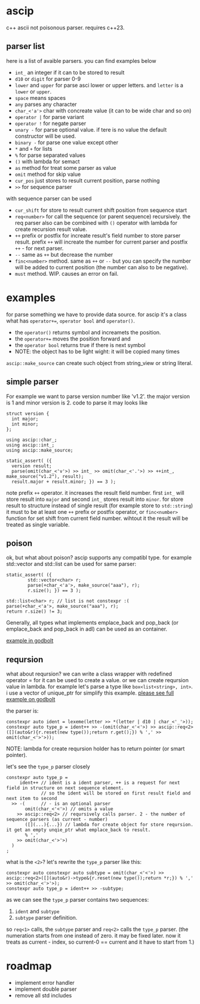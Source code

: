 # ascip
c++ ascii not poisonous parser. requires c++23.
## parser list
here is a list of avaible parsers. you can find examples below
- `int_` an integer if it can to be stored to result
- `d10` or `digit` for parser 0-9
- `lower` and `upper` for parse asci lower or upper letters. and `letter` is a `lower` or `upper`.
- `space` means spaces
- `any` parses any character
- `char_<'a'>` char with concreate value (it can to be wide char and so on)
- `operator |` for parse variant
- `operator !` for negate parser
- `unary -` for parse optional value. if tere is no value the default constructor will be used.
- `binary -` for parse one value except other
- `*` and `+` for lists
- `%` for parse separated values
- `()` with lambda for semact
- `as` method for treat some parser as value
- `omit` method for skip value
- `cur_pos` just stores to result current position, parse nothing
- `>>` for sequence parser

with sequence parser can be used
- `cur_shift` for store to result current shift position from sequence start
- `req<number>` for call the sequence (or parent sequence) recursively. the req parser also can be combined with `()` operator with lambda for create recursion result value.
- `++` prefix or postfix for increate result's field number to store parser result. prefix `++` will increate the number for current parser and postfix `++` - for next parser.
- `--` same as `++` but decrease the number
- `finc<number>` method. same as `++` or `--` but you can specify the number will be added to current position (the number can also to be negative).
- `must` method. WIP. causes an error on fail.

# examples

for parse something we have to provide data source. for ascip it's a class what has `operator+=`, `operator bool` and `operator()`.
- the `operator()` returns symbol and increamets the position.
- the `operator+=` moves the position forward and
- the `operator bool` returns true if there is next symbol
- NOTE: the object has to be light wight: it will be copied many times

`ascip::make_source` can create such object from string_view or string literal.

## simple parser

For example we want to parse version number like 'v1.2'.  the major version is 1 and minor version is 2. code to parse it may looks like
```
struct version {
  int major;
  int minor;
};

using ascip::char_;
using ascip::int_;
using ascip::make_source;

static_assert( ({
  version result;
  parse(omit(char_<'v'>) >> int_ >> omit(char_<'.'>) >> ++int_, make_source("v1.2"), result);
  result.major + result.minor; }) == 3 );
```

note prefix `++` operator. it increases the result field number. first `int_` will store result into `major` and second `int_` stores result into `minor`. for store result to structure instead of single result (for example store to `std::string`) it must to be at least one `++` prefix or postfix operator, or `finc<number>` function for set shift from current field number. wihtout it the result will be treated as single variable.

## poison
ok, but what about poison? ascip supports any compatibl type. for example std::vector and std::list can be used for same parser:

```
static_assert( ({
        std::vector<char> r;
        parse(+char_<'a'>, make_source("aaa"), r);
        r.size(); }) == 3 );

std::list<char> r; // list is not constexpr :(
parse(+char_<'a'>, make_source("aaa"), r);
return r.size() != 3;
```

Generally, all types what implements emplace_back and pop_back (or emplace_back and pop_back in adl) can be used as an container.

[example in godbolt](https://godbolt.org/#g:!((g:!((g:!((h:codeEditor,i:(filename:'1',fontScale:14,fontUsePx:'0',j:2,lang:c%2B%2B,selection:(endColumn:26,endLineNumber:16,positionColumn:26,positionLineNumber:16,selectionStartColumn:5,selectionStartLineNumber:9,startColumn:5,startLineNumber:9),source:'%23include+%3Ctuple%3E%0A%23include+%3Clist%3E%0A%23include+%3Cvector%3E%0A%23include+%3Chttps://raw.githack.com/zerhud/ascip/master/ascip.hpp%3E%0A%0Aint+main(int,char**)+%7B%0A++++using+ascip::char_%3B%0A++++using+ascip::make_source%3B%0A++++static_assert(+(%7B%0A++++++++std::vector%3Cchar%3E+r%3B%0A++++++++parse(%2Bchar_%3C!'a!'%3E,+make_source(%22aaa%22),+r)%3B%0A++++++++r.size()%3B+%7D)+%3D%3D+3+)%3B%0A%0A++++std::list%3Cchar%3E+r%3B%0A++++parse(%2Bchar_%3C!'a!'%3E,+make_source(%22aaa%22),+r)%3B%0A++++return+r.size()+!!%3D+3%3B%0A%7D'),l:'5',n:'0',o:'C%2B%2B+source+%232',t:'0'),(h:compiler,i:(compiler:g131,deviceViewOpen:'1',filters:(b:'0',binary:'1',binaryObject:'1',commentOnly:'0',debugCalls:'1',demangle:'0',directives:'0',execute:'1',intel:'0',libraryCode:'0',trim:'1'),flagsViewOpen:'1',fontScale:14,fontUsePx:'0',j:1,lang:c%2B%2B,libs:!(),options:'-std%3Dc%2B%2B23',overrides:!(),selection:(endColumn:1,endLineNumber:1,positionColumn:1,positionLineNumber:1,selectionStartColumn:1,selectionStartLineNumber:1,startColumn:1,startLineNumber:1),source:2),l:'5',n:'0',o:'+x86-64+gcc+13.1+(Editor+%232)',t:'0')),header:(),k:100,l:'4',m:50,n:'0',o:'',s:0,t:'0'),(g:!((h:output,i:(compilerName:'x86-64+gcc+13.1',editorid:2,fontScale:14,fontUsePx:'0',j:1,wrap:'1'),l:'5',n:'0',o:'Output+of+x86-64+gcc+13.1+(Compiler+%231)',t:'0')),header:(),l:'4',m:50,n:'0',o:'',s:0,t:'0')),l:'3',n:'0',o:'',t:'0')),version:4)

## reqursion
what about reqursion? we can write a class wrapper with redefined operator = for it can be used to create a value. or we can create reqursion value in lambda. for example let's parse a type like `box<list<string>, int>`. i use a vector of unique_ptr for simplify this example. [please see full example on godbolt](https://godbolt.org/#g:!((g:!((g:!((h:codeEditor,i:(filename:'1',fontScale:14,fontUsePx:'0',j:1,lang:c%2B%2B,selection:(endColumn:122,endLineNumber:22,positionColumn:122,positionLineNumber:22,selectionStartColumn:122,selectionStartLineNumber:22,startColumn:122,startLineNumber:22),source:'%23include+%3Cstring%3E%0A%23include+%3Cvector%3E%0A%23include+%3Cmemory%3E%0A%0A%23include+%3Chttps://raw.githack.com/zerhud/ascip/master/ascip.hpp%3E%0A%0Astruct+type+%7B%0A%09std::string+name%3B%0A%09std::vector%3Cstd::unique_ptr%3Ctype%3E%3E+sub_types%3B%0A%7D%3B%0A%0A%0Aint+main(int,char**)+%7B%0A++++using+ascip::d10%3B%0A++++using+ascip::char_%3B%0A++++using+ascip::letter%3B%0A%0A++++constexpr+auto+ident+%3D+lexeme(letter+%3E%3E+*(letter+%7C+d10+%7C+char_%3C!'_!'%3E))%3B%0A%09static_assert(+(%7B+std::string+r%3Bparse(ident,+ascip::make_source(%22ok%22),+r)%3B%0A++++++++(r%5B0%5D+%3D%3D+!'o!')+%2B+(2+*(r%5B1%5D%3D%3D!'k!'))%3B+%7D)+%3D%3D+3,+%22can+parser+ident%22)%3B%0A%0A++++constexpr+auto+type_p+%3D+(ident%2B%2B+%3E%3E+-(omit(char_%3C!'%3C!'%3E)+%3E%3E+ascip::req%3C2%3E(%5B%5D(auto%26r)%7Br.reset(new+type())%3Breturn+r.get()%3B%7D)+%25+!',!'+%3E%3E+omit(char_%3C!'%3E!'%3E)))%3B%0A%09static_assert(+(%7Btype+r%3Bparse(type_p,+-ascip::omit(%2Bascip::space),+ascip::make_source(%22a%22),+r)%3Br.name%5B0%5D%3B%7D)+%3D%3D+!'a!'+)%3B%0A%09static_assert(+(%7Btype+r%3Bparse(type_p,+-ascip::omit(%2Bascip::space),+ascip::make_source(%22a%3Cb,c%3E%22),+r)%3B%0A%09%09(r.sub_types%5B0%5D-%3Ename%5B0%5D+%3D%3D+!'b!')+%2B+(2+*+(r.sub_types%5B1%5D-%3Ename%5B0%5D%3D%3D!'c!'))%3B%7D)+%3D%3D+3+)%3B%0A%0A++++static_assert(+(%7Btype+r%3Bparse(type_p,+-ascip::omit(%2Bascip::space),+ascip::make_source(%22box%3Clist%3Cstring%3E,int%3E%22),+r)%3B%0A%09%09(r.sub_types%5B0%5D-%3Esub_types%5B0%5D-%3Ename+%3D%3D+%22string%22)+%2B+(2+*+(r.sub_types%5B1%5D-%3Ename%3D%3D%22int%22))%3B%7D)+%3D%3D+3+)%3B%0A%0A++++return+0%3B%0A%7D'),l:'5',n:'0',o:'C%2B%2B+source+%231',t:'0')),k:50,l:'4',n:'0',o:'',s:0,t:'0'),(g:!((g:!((h:compiler,i:(compiler:g131,deviceViewOpen:'1',filters:(b:'0',binary:'1',binaryObject:'1',commentOnly:'0',debugCalls:'1',demangle:'0',directives:'0',execute:'1',intel:'0',libraryCode:'0',trim:'1'),flagsViewOpen:'1',fontScale:14,fontUsePx:'0',j:1,lang:c%2B%2B,libs:!(),options:'-std%3Dc%2B%2B23',overrides:!(),selection:(endColumn:1,endLineNumber:1,positionColumn:1,positionLineNumber:1,selectionStartColumn:1,selectionStartLineNumber:1,startColumn:1,startLineNumber:1),source:1),l:'5',n:'0',o:'+x86-64+gcc+13.1+(Editor+%231)',t:'0')),k:50,l:'4',m:50,n:'0',o:'',s:0,t:'0'),(g:!((h:output,i:(editorid:1,fontScale:14,fontUsePx:'0',j:1,wrap:'1'),l:'5',n:'0',o:'Output+of+x86-64+gcc+13.1+(Compiler+%231)',t:'0')),header:(),l:'4',m:50,n:'0',o:'',s:0,t:'0')),k:50,l:'3',n:'0',o:'',t:'0')),l:'2',n:'0',o:'',t:'0')),version:4)

the parser is:
```
constexpr auto ident = lexeme(letter >> *(letter | d10 | char_<'_'>));
constexpr auto type_p = ident++ >> -(omit(char_<'<'>) >> ascip::req<2>([](auto&r){r.reset(new type());return r.get();}) % ',' >> omit(char_<'>'>));
```
NOTE: lambda for create reqursion holder has to return pointer (or smart pointer).

let's see the `type_p` parser closely
```
constexpr auto type_p =
     ident++ // ident is a ident parser, ++ is a request for next field in structure on next sequence element.
             // so the ident will be stored on first result field and next item to second
  >> -(      // - is an optional parser
       omit(char_<'<'>) // omits a value
    >> ascip::req<2> // reqursively calls parser. 2 - the number of sequence parsers (as current - number)
       ([](...){...}) // lambda for create object for store reqursion. it get an empty unqie_ptr what emplace_back to result.
       % ','
    >> omit(char_<'>'>)
  )
;
```
what is the `<2>`? let's rewrite the `type_p` parser like this:
```
constexpr auto constexpr auto subtype = omit(char_<'<'>) >> ascip::req<2>([](auto&r)->type&{r.reset(new type());return *r;}) % ',' >> omit(char_<'>'>);
constexpr auto type_p = ident++ >> -subtype;
```
as we can see the `type_p` parser contains two sequences: 
1. `ident` and `subtype`
2. `subtype` parser definition.

so `req<1>` calls, the `subtype` parser and `req<2>` calls the `type_p` parser. (the numeration starts from one instead of zero. it may be fixed later. now it treats as current - index, so current-0 == current and it have to start from 1.)


# roadmap
- implement error handler
- implement double parser
- remove all std includes
